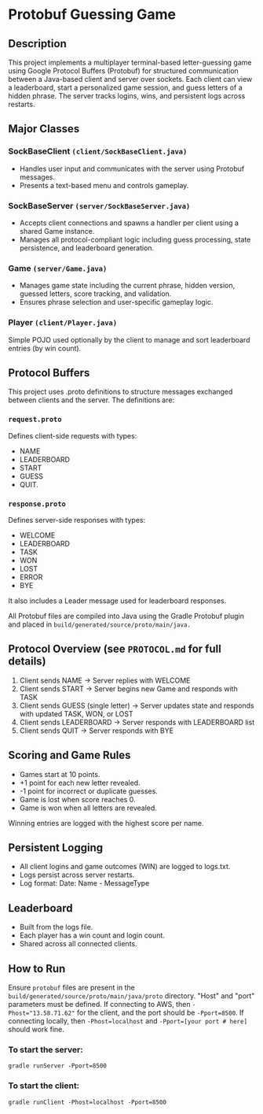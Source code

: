 # Protobuf Guessing Game
## Description
This project implements a multiplayer terminal-based letter-guessing game using Google Protocol Buffers (Protobuf) for structured communication between a Java-based client and server over sockets. Each client can view a leaderboard, start a personalized game session, and guess letters of a hidden phrase. The server tracks logins, wins, and persistent logs across restarts.

## Major Classes
### SockBaseClient ```(client/SockBaseClient.java)```
- Handles user input and communicates with the server using Protobuf messages. 
- Presents a text-based menu and controls gameplay.

### SockBaseServer ```(server/SockBaseServer.java)```
- Accepts client connections and spawns a handler per client using a shared Game instance. 
- Manages all protocol-compliant logic including guess processing, state persistence, and leaderboard generation.

### Game ```(server/Game.java)```
- Manages game state including the current phrase, hidden version, guessed letters, score tracking, and validation. 
- Ensures phrase selection and user-specific gameplay logic.

### Player ```(client/Player.java)```
Simple POJO used optionally by the client to manage and sort leaderboard entries (by win count).

## Protocol Buffers
This project uses .proto definitions to structure messages exchanged between clients and the server. The definitions are:

### ```request.proto```
Defines client-side requests with types: 
- NAME
- LEADERBOARD
- START
- GUESS
- QUIT.

### ```response.proto```
Defines server-side responses with types: 
- WELCOME
- LEADERBOARD
- TASK
- WON
- LOST
- ERROR
- BYE 

It also includes a Leader message used for leaderboard responses.

All Protobuf files are compiled into Java using the Gradle Protobuf plugin and placed in ```build/generated/source/proto/main/java.```

## Protocol Overview (see ```PROTOCOL.md``` for full details)
1. Client sends NAME → Server replies with WELCOME 
2. Client sends START → Server begins new Game and responds with TASK 
3. Client sends GUESS (single letter) → Server updates state and responds with updated TASK, WON, or LOST 
4. Client sends LEADERBOARD → Server responds with LEADERBOARD list 
5. Client sends QUIT → Server responds with BYE

## Scoring and Game Rules
- Games start at 10 points. 
- +1 point for each new letter revealed. 
- -1 point for incorrect or duplicate guesses. 
- Game is lost when score reaches 0. 
- Game is won when all letters are revealed.

Winning entries are logged with the highest score per name.

## Persistent Logging
- All client logins and game outcomes (WIN) are logged to logs.txt. 
- Logs persist across server restarts. 
- Log format: Date: Name - MessageType

## Leaderboard
- Built from the logs file. 
- Each player has a win count and login count. 
- Shared across all connected clients.

## How to Run
Ensure ``protobuf`` files are present in the ``build/generated/source/proto/main/java/proto`` directory. "Host" and "port" parameters must be defined.
If connecting to AWS, then ```-Phost="13.58.71.62"``` for the client, and the port should be ```-Pport=8500```.
If connecting locally, then ```-Phost=localhost``` and ```-Pport=[your port # here]``` should work fine.

### To start the server:
```
gradle runServer -Pport=8500
```

### To start the client:
```
gradle runClient -Phost=localhost -Pport=8500
```